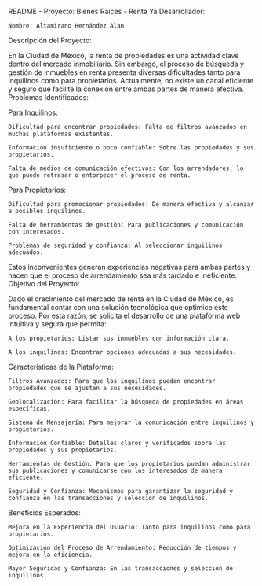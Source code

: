 README - Proyecto: Bienes Raíces - Renta Ya
Desarrollador:

    Nombre: Altamirano Hernández Alan

Descripción del Proyecto:

En la Ciudad de México, la renta de propiedades es una actividad clave dentro del mercado inmobiliario. Sin embargo, el proceso de búsqueda y gestión de inmuebles en renta presenta diversas dificultades tanto para inquilinos como para propietarios. Actualmente, no existe un canal eficiente y seguro que facilite la conexión entre ambas partes de manera efectiva.
Problemas Identificados:

Para Inquilinos:

    Dificultad para encontrar propiedades: Falta de filtros avanzados en muchas plataformas existentes.

    Información insuficiente o poco confiable: Sobre las propiedades y sus propietarios.

    Falta de medios de comunicación efectivos: Con los arrendadores, lo que puede retrasar o entorpecer el proceso de renta.

Para Propietarios:

    Dificultad para promocionar propiedades: De manera efectiva y alcanzar a posibles inquilinos.

    Falta de herramientas de gestión: Para publicaciones y comunicación con interesados.

    Problemas de seguridad y confianza: Al seleccionar inquilinos adecuados.

Estos inconvenientes generan experiencias negativas para ambas partes y hacen que el proceso de arrendamiento sea más tardado e ineficiente.
Objetivo del Proyecto:

Dado el crecimiento del mercado de renta en la Ciudad de México, es fundamental contar con una solución tecnológica que optimice este proceso. Por esta razón, se solicita el desarrollo de una plataforma web intuitiva y segura que permita:

    A los propietarios: Listar sus inmuebles con información clara.

    A los inquilinos: Encontrar opciones adecuadas a sus necesidades.

Características de la Plataforma:

    Filtros Avanzados: Para que los inquilinos puedan encontrar propiedades que se ajusten a sus necesidades.

    Geolocalización: Para facilitar la búsqueda de propiedades en áreas específicas.

    Sistema de Mensajería: Para mejorar la comunicación entre inquilinos y propietarios.

    Información Confiable: Detalles claros y verificados sobre las propiedades y sus propietarios.

    Herramientas de Gestión: Para que los propietarios puedan administrar sus publicaciones y comunicarse con los interesados de manera eficiente.

    Seguridad y Confianza: Mecanismos para garantizar la seguridad y confianza en las transacciones y selección de inquilinos.

Beneficios Esperados:

    Mejora en la Experiencia del Usuario: Tanto para inquilinos como para propietarios.

    Optimización del Proceso de Arrendamiento: Reducción de tiempos y mejora en la eficiencia.

    Mayor Seguridad y Confianza: En las transacciones y selección de inquilinos.

